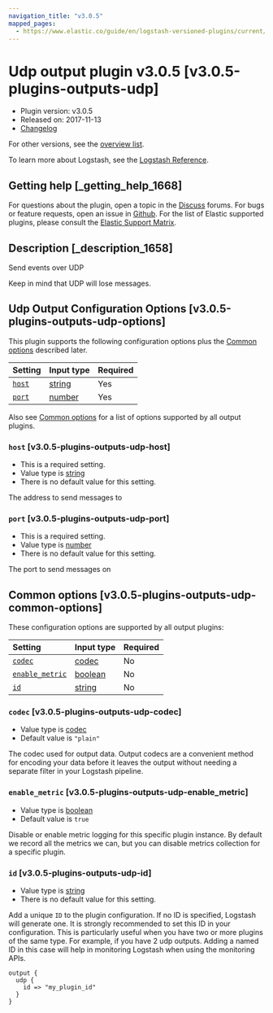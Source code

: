 ```yaml
---
navigation_title: "v3.0.5"
mapped_pages:
  - https://www.elastic.co/guide/en/logstash-versioned-plugins/current/v3.0.5-plugins-outputs-udp.html
---
```


# Udp output plugin v3.0.5 [v3.0.5-plugins-outputs-udp]

* Plugin version: v3.0.5
* Released on: 2017-11-13
* [Changelog](https://github.com/logstash-plugins/logstash-output-udp/blob/v3.0.5/CHANGELOG.md)

For other versions, see the [overview list](output-udp-index.md).

To learn more about Logstash, see the [Logstash Reference](https://www.elastic.co/guide/en/logstash/current/index.html).

## Getting help [_getting_help_1668]

For questions about the plugin, open a topic in the [Discuss](http://discuss.elastic.co) forums. For bugs or feature requests, open an issue in [Github](https://github.com/logstash-plugins/logstash-output-udp). For the list of Elastic supported plugins, please consult the [Elastic Support Matrix](https://www.elastic.co/support/matrix#matrix_logstash_plugins).

## Description [_description_1658]

Send events over UDP

Keep in mind that UDP will lose messages.

## Udp Output Configuration Options [v3.0.5-plugins-outputs-udp-options]

This plugin supports the following configuration options plus the [Common options](v3-0-5-plugins-outputs-udp.md#v3.0.5-plugins-outputs-udp-common-options) described later.

| Setting | Input type | Required |
| :- | :- | :- |
| [`host`](v3-0-5-plugins-outputs-udp.md#v3.0.5-plugins-outputs-udp-host) | [string](/lsr/value-types.md#string) | Yes |
| [`port`](v3-0-5-plugins-outputs-udp.md#v3.0.5-plugins-outputs-udp-port) | [number](/lsr/value-types.md#number) | Yes |

Also see [Common options](v3-0-5-plugins-outputs-udp.md#v3.0.5-plugins-outputs-udp-common-options) for a list of options supported by all output plugins.

### `host` [v3.0.5-plugins-outputs-udp-host]

* This is a required setting.
* Value type is [string](/lsr/value-types.md#string)
* There is no default value for this setting.

The address to send messages to

### `port` [v3.0.5-plugins-outputs-udp-port]

* This is a required setting.
* Value type is [number](/lsr/value-types.md#number)
* There is no default value for this setting.

The port to send messages on

## Common options [v3.0.5-plugins-outputs-udp-common-options]

These configuration options are supported by all output plugins:

| Setting | Input type | Required |
| :- | :- | :- |
| [`codec`](v3-0-5-plugins-outputs-udp.md#v3.0.5-plugins-outputs-udp-codec) | [codec](/lsr/value-types.md#codec) | No |
| [`enable_metric`](v3-0-5-plugins-outputs-udp.md#v3.0.5-plugins-outputs-udp-enable_metric) | [boolean](/lsr/value-types.md#boolean) | No |
| [`id`](v3-0-5-plugins-outputs-udp.md#v3.0.5-plugins-outputs-udp-id) | [string](/lsr/value-types.md#string) | No |

### `codec` [v3.0.5-plugins-outputs-udp-codec]

* Value type is [codec](/lsr/value-types.md#codec)
* Default value is `"plain"`

The codec used for output data. Output codecs are a convenient method for encoding your data before it leaves the output without needing a separate filter in your Logstash pipeline.

### `enable_metric` [v3.0.5-plugins-outputs-udp-enable_metric]

* Value type is [boolean](/lsr/value-types.md#boolean)
* Default value is `true`

Disable or enable metric logging for this specific plugin instance. By default we record all the metrics we can, but you can disable metrics collection for a specific plugin.

### `id` [v3.0.5-plugins-outputs-udp-id]

* Value type is [string](/lsr/value-types.md#string)
* There is no default value for this setting.

Add a unique `ID` to the plugin configuration. If no ID is specified, Logstash will generate one. It is strongly recommended to set this ID in your configuration. This is particularly useful when you have two or more plugins of the same type. For example, if you have 2 udp outputs. Adding a named ID in this case will help in monitoring Logstash when using the monitoring APIs.

```
output {
  udp {
    id => "my_plugin_id"
  }
}
```
